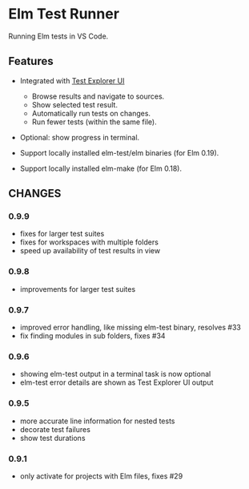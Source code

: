 # Elm Test Runner

Running Elm tests in VS Code.

## Features

- Integrated with [Test Explorer UI](https://marketplace.visualstudio.com/items?itemName=hbenl.vscode-test-explorer)

  - Browse results and navigate to sources.
  - Show selected test result.
  - Automatically run tests on changes.
  - Run fewer tests (within the same file).

- Optional: show progress in terminal.
- Support locally installed elm-test/elm binaries (for Elm 0.19).
- Support locally installed elm-make (for Elm 0.18).

## CHANGES

### 0.9.9

- fixes for larger test suites
- fixes for workspaces with multiple folders
- speed up availability of test results in view 
### 0.9.8

- improvements for larger test suites

### 0.9.7

- improved error handling, like missing elm-test binary, resolves #33
- fix finding modules in sub folders, fixes #34

### 0.9.6

- showing elm-test output in a terminal task is now optional
- elm-test error details are shown as Test Explorer UI output

### 0.9.5

- more accurate line information for nested tests
- decorate test failures
- show test durations

### 0.9.1

- only activate for projects with Elm files, fixes #29
